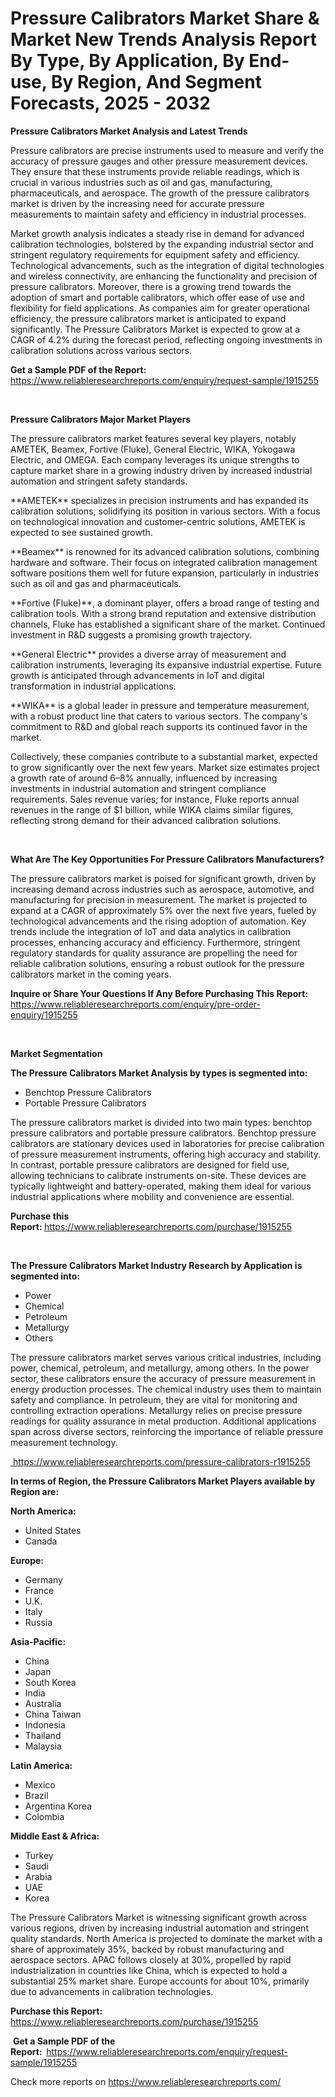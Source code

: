<p><h1>Pressure Calibrators Market Share & Market New Trends Analysis Report By Type, By Application, By End-use, By Region, And Segment Forecasts, 2025 - 2032</h1></p><p><strong>Pressure Calibrators Market Analysis and Latest Trends</strong></p>
<p><p>Pressure calibrators are precise instruments used to measure and verify the accuracy of pressure gauges and other pressure measurement devices. They ensure that these instruments provide reliable readings, which is crucial in various industries such as oil and gas, manufacturing, pharmaceuticals, and aerospace. The growth of the pressure calibrators market is driven by the increasing need for accurate pressure measurements to maintain safety and efficiency in industrial processes.</p><p>Market growth analysis indicates a steady rise in demand for advanced calibration technologies, bolstered by the expanding industrial sector and stringent regulatory requirements for equipment safety and efficiency. Technological advancements, such as the integration of digital technologies and wireless connectivity, are enhancing the functionality and precision of pressure calibrators. Moreover, there is a growing trend towards the adoption of smart and portable calibrators, which offer ease of use and flexibility for field applications. As companies aim for greater operational efficiency, the pressure calibrators market is anticipated to expand significantly. The Pressure Calibrators Market is expected to grow at a CAGR of 4.2% during the forecast period, reflecting ongoing investments in calibration solutions across various sectors.</p></p>
<p><strong>Get a Sample PDF of the Report:&nbsp;</strong> <a href="https://www.reliableresearchreports.com/enquiry/request-sample/1915255?utm_campaign=3131&utm_medium=2&utm_source=Github&utm_content=ia&utm_term=10042025&utm_id=pressure-calibrators">https://www.reliableresearchreports.com/enquiry/request-sample/1915255</a></p>
<p>&nbsp;</p>
<p><strong>Pressure Calibrators Major Market Players</strong></p>
<p><p>The pressure calibrators market features several key players, notably AMETEK, Beamex, Fortive (Fluke), General Electric, WIKA, Yokogawa Electric, and OMEGA. Each company leverages its unique strengths to capture market share in a growing industry driven by increased industrial automation and stringent safety standards.</p><p>**AMETEK** specializes in precision instruments and has expanded its calibration solutions, solidifying its position in various sectors. With a focus on technological innovation and customer-centric solutions, AMETEK is expected to see sustained growth.</p><p>**Beamex** is renowned for its advanced calibration solutions, combining hardware and software. Their focus on integrated calibration management software positions them well for future expansion, particularly in industries such as oil and gas and pharmaceuticals.</p><p>**Fortive (Fluke)**, a dominant player, offers a broad range of testing and calibration tools. With a strong brand reputation and extensive distribution channels, Fluke has established a significant share of the market. Continued investment in R&D suggests a promising growth trajectory.</p><p>**General Electric** provides a diverse array of measurement and calibration instruments, leveraging its expansive industrial expertise. Future growth is anticipated through advancements in IoT and digital transformation in industrial applications.</p><p>**WIKA** is a global leader in pressure and temperature measurement, with a robust product line that caters to various sectors. The company's commitment to R&D and global reach supports its continued favor in the market.</p><p>Collectively, these companies contribute to a substantial market, expected to grow significantly over the next few years. Market size estimates project a growth rate of around 6–8% annually, influenced by increasing investments in industrial automation and stringent compliance requirements. Sales revenue varies; for instance, Fluke reports annual revenues in the range of $1 billion, while WIKA claims similar figures, reflecting strong demand for their advanced calibration solutions.</p></p>
<p>&nbsp;</p>
<p><strong>What Are The Key Opportunities For Pressure Calibrators Manufacturers?</strong></p>
<p><p>The pressure calibrators market is poised for significant growth, driven by increasing demand across industries such as aerospace, automotive, and manufacturing for precision in measurement. The market is projected to expand at a CAGR of approximately 5% over the next five years, fueled by technological advancements and the rising adoption of automation. Key trends include the integration of IoT and data analytics in calibration processes, enhancing accuracy and efficiency. Furthermore, stringent regulatory standards for quality assurance are propelling the need for reliable calibration solutions, ensuring a robust outlook for the pressure calibrators market in the coming years.</p></p>
<p><strong>Inquire or Share Your Questions If Any Before Purchasing This Report:</strong> <a href="https://www.reliableresearchreports.com/enquiry/pre-order-enquiry/1915255?utm_campaign=3131&utm_medium=2&utm_source=Github&utm_content=ia&utm_term=10042025&utm_id=pressure-calibrators">https://www.reliableresearchreports.com/enquiry/pre-order-enquiry/1915255</a></p>
<p>&nbsp;</p>
<p><strong>Market Segmentation</strong></p>
<p><strong>The Pressure Calibrators Market Analysis by types is segmented into:</strong></p>
<p><ul><li>Benchtop Pressure Calibrators</li><li>Portable Pressure Calibrators</li></ul></p>
<p><p>The pressure calibrators market is divided into two main types: benchtop pressure calibrators and portable pressure calibrators. Benchtop pressure calibrators are stationary devices used in laboratories for precise calibration of pressure measurement instruments, offering high accuracy and stability. In contrast, portable pressure calibrators are designed for field use, allowing technicians to calibrate instruments on-site. These devices are typically lightweight and battery-operated, making them ideal for various industrial applications where mobility and convenience are essential.</p></p>
<p><strong>Purchase this Report:&nbsp;</strong><a href="https://www.reliableresearchreports.com/purchase/1915255?utm_campaign=3131&utm_medium=2&utm_source=Github&utm_content=ia&utm_term=10042025&utm_id=pressure-calibrators">https://www.reliableresearchreports.com/purchase/1915255</a></p>
<p>&nbsp;</p>
<p><strong>The Pressure Calibrators Market Industry Research by Application is segmented into:</strong></p>
<p><ul><li>Power</li><li>Chemical</li><li>Petroleum</li><li>Metallurgy</li><li>Others</li></ul></p>
<p><p>The pressure calibrators market serves various critical industries, including power, chemical, petroleum, and metallurgy, among others. In the power sector, these calibrators ensure the accuracy of pressure measurement in energy production processes. The chemical industry uses them to maintain safety and compliance. In petroleum, they are vital for monitoring and controlling extraction operations. Metallurgy relies on precise pressure readings for quality assurance in metal production. Additional applications span across diverse sectors, reinforcing the importance of reliable pressure measurement technology.</p></p>
<p><a href="https://www.reliableresearchreports.com/pressure-calibrators-r1915255?utm_campaign=3131&utm_medium=2&utm_source=Github&utm_content=ia&utm_term=10042025&utm_id=pressure-calibrators">&nbsp;https://www.reliableresearchreports.com/pressure-calibrators-r1915255</a></p>
<p><strong>In terms of Region, the Pressure Calibrators Market Players available by Region are:</strong></p>
<p>
    <p> <strong> North America: </strong>
        <ul>
            <li>United States</li>
            <li>Canada</li>
        </ul>
        </p> 
    <p> <strong> Europe: </strong>
        <ul>
            <li>Germany</li>
            <li>France</li>
            <li>U.K.</li>
            <li>Italy</li>
            <li>Russia</li>
        </ul>
        </p> 
    <p> <strong> Asia-Pacific: </strong>
        <ul>
            <li>China</li>
            <li>Japan</li>
            <li>South Korea</li>
            <li>India</li>
            <li>Australia</li>
            <li>China Taiwan</li>
            <li>Indonesia</li>
            <li>Thailand</li>
            <li>Malaysia</li>
        </ul>
        </p> 
    <p> <strong> Latin America: </strong>
        <ul>
            <li>Mexico</li>
            <li>Brazil</li>
            <li>Argentina Korea</li>
            <li>Colombia</li>
        </ul>
        </p> 
    <p> <strong> Middle East & Africa: </strong>
        <ul>
            <li>Turkey</li>
            <li>Saudi</li>
            <li>Arabia</li>
            <li>UAE</li>
            <li>Korea</li>
        </ul>
    </p>
    </p>
<p><p>The Pressure Calibrators Market is witnessing significant growth across various regions, driven by increasing industrial automation and stringent quality standards. North America is projected to dominate the market with a share of approximately 35%, backed by robust manufacturing and aerospace sectors. APAC follows closely at 30%, propelled by rapid industrialization in countries like China, which is expected to hold a substantial 25% market share. Europe accounts for about 10%, primarily due to advancements in calibration technologies.</p></p>
<p><strong>Purchase this Report: </strong><a href="https://www.reliableresearchreports.com/purchase/1915255?utm_campaign=3131&utm_medium=2&utm_source=Github&utm_content=ia&utm_term=10042025&utm_id=pressure-calibrators">https://www.reliableresearchreports.com/purchase/1915255</a></p>
<p>&nbsp;<strong>Get a Sample PDF of the Report:&nbsp;&nbsp;</strong><a href="https://www.reliableresearchreports.com/enquiry/request-sample/1915255?utm_campaign=3131&utm_medium=2&utm_source=Github&utm_content=ia&utm_term=10042025&utm_id=pressure-calibrators">https://www.reliableresearchreports.com/enquiry/request-sample/1915255</a></p>
<p><strong></strong></p>
<p>Check more reports on <a href="https://www.reliableresearchreports.com/?utm_campaign=3131&utm_medium=2&utm_source=Github&utm_content=ia&utm_term=10042025&utm_id=pressure-calibrators">https://www.reliableresearchreports.com/</a></p>